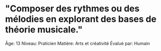 # "Composer des rythmes ou des mélodies en explorant des bases de théorie musicale."

Âge: 13
Niveau: Praticien
Matière: Arts et créativité
Évalué par: Humain